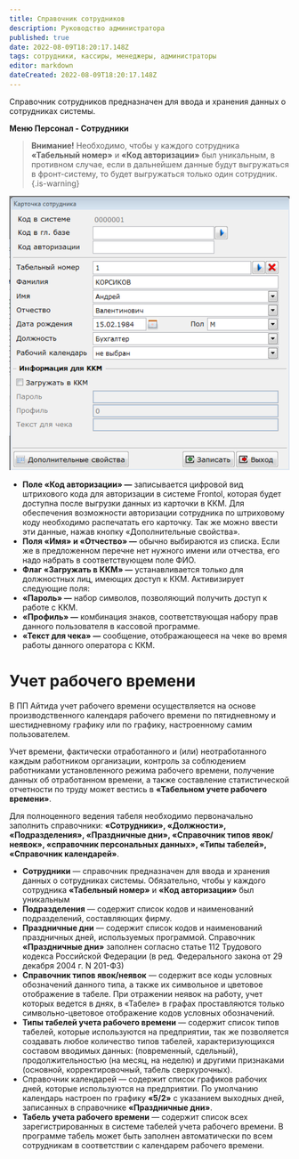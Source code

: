 ```yaml
---
title: Справочник сотрудников
description: Руководство администратора
published: true
date: 2022-08-09T18:20:17.148Z
tags: сотрудники, кассиры, менеджеры, администраторы
editor: markdown
dateCreated: 2022-08-09T18:20:17.148Z
---
```


Справочник сотрудников предназначен для ввода и хранения данных о сотрудниках системы.

**Меню Персонал - Сотрудники**

> **Внимание!** Необходимо, чтобы у каждого сотрудника **«Табельный номер»** и **«Код авторизации»** был уникальным, в противном случае, если в дальнейшем данные будут выгружаться в фронт-систему, то будет выгружаться только один сотрудник.
{.is-warning}


![](/images/admin-guide/directories/employees/436152b0356e3e9d5301721dcb6af8fb.png)

-   **Поле «Код авторизации» —** записывается цифровой вид штрихового кода для авторизации в системе Frontol, которая будет доступна после выгрузки данных из карточки в ККМ. Для обеспечения возможности авторизации сотрудника по штриховому коду необходимо распечатать его карточку. Так же можно ввести эти данные, нажав кнопку «Дополнительные свойства».
-   **Поля «Имя» и «Отчество» —** обычно выбираются из списка. Если же в предложенном перечне нет нужного имени или отчества, его надо набрать в соответствующем поле ФИО.
-   **Флаг «Загружать в ККМ» —** устанавливается только для должностных лиц, имеющих доступ к ККМ. Активизирует следующие поля:
-   **«Пароль» —** набор символов, позволяющий получить доступ к работе с ККМ.
-   **«Профиль» —** комбинация знаков, соответствующая набору прав данного пользователя в кассовой программе.
-   **«Текст для чека» —** сообщение, отображающееся на чеке во время работы данного оператора с ККМ.

# Учет рабочего времени

В ПП Айтида учет рабочего времени осуществляется на основе производственного календаря рабочего времени по пятидневному и шестидневному графику или по графику, настроенному самим пользователем.

Учет времени, фактически отработанного и (или) неотработанного каждым работником организации, контроль за соблюдением работниками установленного режима рабочего времени, получение данных об отработанном времени, а также составление статистической отчетности по труду может вестись в **«Табельном учете рабочего времени»**.

Для полноценного ведения табеля необходимо первоначально заполнить справочники: **«Сотрудники», «Должности», «Подразделения», «Праздничные дни», «Справочник типов явок/неявок», «справочник персональных данных», «Типы табелей», «Справочник календарей»**.

-   **Сотрудники** — справочник предназначен для ввода и хранения данных о сотрудниках системы. Обязательно, чтобы у каждого сотрудника **«Табельный номер»** и **«Код авторизации»** был уникальным
-   **Подразделения** — содержит список кодов и наименований подразделений, составляющих фирму.
-   **Праздничные дни** — содержит список кодов и наименований праздничных дней, используемых программой. Справочник **«Праздничные дни»** заполнен согласно статье 112 Трудового кодекса Российской Федерации (в ред. Федерального закона от 29 декабря 2004 г. N 201-ФЗ)
-   **Справочник типов явок/неявок** — содержит все коды условных обозначений данного типа, а также их символьное и цветовое отображение в табеле. При отражении неявок на работу, учет которых ведется в днях, в «Табеле» в графах проставляются только символьно-цветовое отображение кодов условных обозначений.
-   **Типы табелей учета рабочего времени** — содержит список типов табелей, которые используются на предприятии, так же позволяется создавать любое количество типов табелей, характеризующихся составом вводимых данных: (повременный, сдельный), продолжительностью (на месяц, на неделю) и другими признаками (основной, корректировочный, табель сверхурочных).
-   Справочник календарей — содержит список графиков рабочих дней, которые используются на предприятии. По умолчанию календарь настроен по графику **«5/2»** с указанием выходных дней, записанных в справочнике **«Праздничные дни»**.
-   **Табель учета рабочего времени** — содержит список всех зарегистрированных в системе табелей учета рабочего времени. В программе табель может быть заполнен автоматически по всем сотрудникам в соответствии с календарем рабочего времени.
